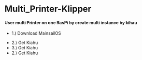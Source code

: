 # Multi_Printer-Klipper


<h4> User multi Printer on one RasPi by create multi instance by kihau </h4>

<ul>
  <li><p> 1.) Download MainsailOS </p> </li>
  <li> 2.) Get Kiahu </li> 
  <li> 3.) Get Kiahu </li>
  <li> 2.) Get Kiahu </li>
</ul>

